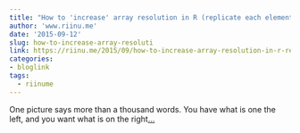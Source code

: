 ```yaml
---
title: "How to 'increase' array resolution in R (replicate each element both column-wise and row-wise)"
author: 'www.riinu.me'
date: '2015-09-12'
slug: how-to-increase-array-resoluti
link: https://riinu.me/2015/09/how-to-increase-array-resolution-in-r-replicate-each-element-both-column-wise-and-row-wise/
categories:
- bloglink
tags:
  - riinume
---
```


One picture says more than a thousand words. You have what is one the left, and you want what is on the right[... <i class="fas fa-external-link-alt"></i>](https://riinu.me/2015/09/how-to-increase-array-resolution-in-r-replicate-each-element-both-column-wise-and-row-wise/)

